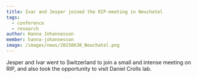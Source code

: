 ```yaml
---
title: Ivar and Jesper joined the RIP-meeting in Neuchatel
tags:
  - conference
  - research
author: Hanna Johannesson
member: hanna-johannesson
image: /images/news/20250630_Neuchatel.png
---
```


Jesper and Ivar went to Switzerland to join a small and intense meeting on RIP, and also took the opportunity to visit Daniel Crolls lab.